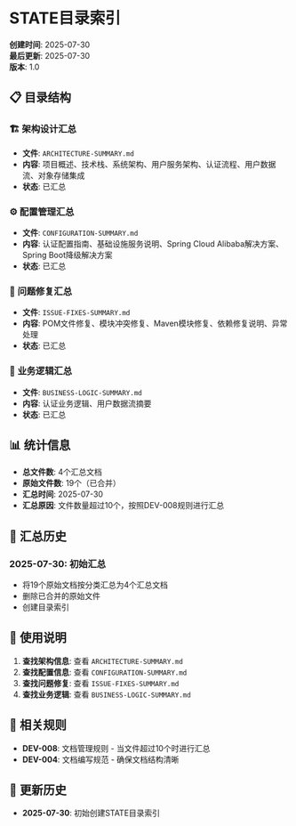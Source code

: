 # STATE目录索引

**创建时间**: 2025-07-30  
**最后更新**: 2025-07-30  
**版本**: 1.0  

## 📋 **目录结构**

### 🏗️ **架构设计汇总**
- **文件**: `ARCHITECTURE-SUMMARY.md`
- **内容**: 项目概述、技术栈、系统架构、用户服务架构、认证流程、用户数据流、对象存储集成
- **状态**: 已汇总

### ⚙️ **配置管理汇总**
- **文件**: `CONFIGURATION-SUMMARY.md`
- **内容**: 认证配置指南、基础设施服务说明、Spring Cloud Alibaba解决方案、Spring Boot降级解决方案
- **状态**: 已汇总

### 🔧 **问题修复汇总**
- **文件**: `ISSUE-FIXES-SUMMARY.md`
- **内容**: POM文件修复、模块冲突修复、Maven模块修复、依赖修复说明、异常处理
- **状态**: 已汇总

### 💼 **业务逻辑汇总**
- **文件**: `BUSINESS-LOGIC-SUMMARY.md`
- **内容**: 认证业务逻辑、用户数据流摘要
- **状态**: 已汇总

## 📊 **统计信息**

- **总文件数**: 4个汇总文档
- **原始文件数**: 19个（已合并）
- **汇总时间**: 2025-07-30
- **汇总原因**: 文件数量超过10个，按照DEV-008规则进行汇总

## 🔄 **汇总历史**

### 2025-07-30: 初始汇总
- 将19个原始文档按分类汇总为4个汇总文档
- 删除已合并的原始文件
- 创建目录索引

## 📝 **使用说明**

1. **查找架构信息**: 查看 `ARCHITECTURE-SUMMARY.md`
2. **查找配置信息**: 查看 `CONFIGURATION-SUMMARY.md`
3. **查找问题修复**: 查看 `ISSUE-FIXES-SUMMARY.md`
4. **查找业务逻辑**: 查看 `BUSINESS-LOGIC-SUMMARY.md`

## 🔗 **相关规则**

- **DEV-008**: 文档管理规则 - 当文件超过10个时进行汇总
- **DEV-004**: 文档编写规范 - 确保文档结构清晰

## 📅 **更新历史**

- **2025-07-30**: 初始创建STATE目录索引 